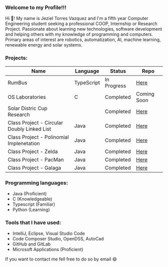 ### Welcome to my Profile!!!

Hi	:wave:! My name is Jeziel Torres Vazquez and I'm a fifth year Computer Engineering student seeking a professional COOP, Internship or Research Project. Passionate
about learning new technologies, software development and helping others with my knowledge of
programming and computers. Primary areas of interest are robotics, automatization, AI, machine
learning, renewable energy and solar systems.

### Projects:
|Name                                         |Language                 |Status                   |Repo                   |
|---------------------------------------------|-------------------------|-------------------------|-----------------------|
|RumBus                                       |TypeScript               |In Progress              |[Here](https://github.com/Jeziel18/rumbus_service_ts-staging)|
|OS Laboratories                              |C                        |Completed                |Coming Soon|
|Solar Distric Cup Research                   |                         |Completed                |[Here](https://github.com/Jeziel18/Solar-Distric-Cup)|
|Class Project - Circular Doubly Linked List  |Java                     |Completed                |[Here](https://github.com/Jeziel18/SortedList)|
|Class Project - Polinomial Implenetation     |Java                     |Completed                |[Here](https://github.com/Jeziel18/Polinomial-Implenetation)|
|Class Project - Zelda                        |Java                     |Completed                |[Here](https://github.com/Jeziel18/Zelda-Proyect/tree/master)|
|Class Project - PacMan                       |Java                     |Completed                |[Here](https://github.com/Jeziel18/PacMan-Proyect)|
|Class Project - Galaga                       |Java                     |Completed                |[Here](https://github.com/Jeziel18/Galaga-Proyect)|

### Programming languages:
-  Java (Proficient)
-  C (Knowledgeable) 
-  Typescript (Familiar)
-  Python (Learning)
### Tools that I have used:
-  IntelliJ, Eclipse, Visual Studio Code
-  Code Composer Studio, OpenDSS, AutoCad
-  GitHub and GitLab
-  Microsoft Applications (Proficient)

If you want to contact me fell free to do so by email :smile:
<!--
**Jeziel18/Jeziel18** is a ✨ _special_ ✨ repository because its `README.md` (this file) appears on your GitHub profile.



-->
